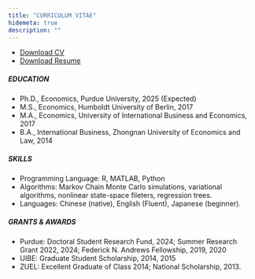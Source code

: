 ```yaml
---
title: "CURRICULUM VITAE"
hidemeta: true
description: ""
---
```

+ [Download CV](/CV_1125.pdf)
+ [Download Resume](/Resume_1205.pdf)
##### EDUCATION
+ Ph.D., Economics, Purdue University, 2025 (Expected)
+ M.S., Economics, Humboldt University of Berlin, 2017
+ M.A., Economics, University of International Business and Economics, 2017
+ B.A., International Business, Zhongnan University of Economics and Law, 2014

##### SKILLS
+ Programming Language: R, MATLAB, Python
+ Algorithms: Markov Chain Monte Carlo simulations, variational algorithms, nonlinear state-space fileters, regression trees.
+ Languages: Chinese (native), English (Fluent), Japanese (beginner).
  
##### GRANTS & AWARDS
+ Purdue: Doctoral Student Research Fund, 2024; Summer Research Grant 2022, 2024; Federick N. Andrews Fellowship, 2019, 2020
+ UIBE: Graduate Student Scholarship, 2014, 2015
+ ZUEL: Excellent Graduate of Class 2014; National Scholarship, 2013.

